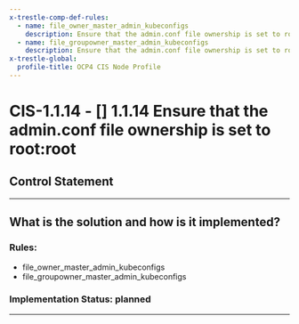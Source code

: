 ```yaml
---
x-trestle-comp-def-rules:
  - name: file_owner_master_admin_kubeconfigs
    description: Ensure that the admin.conf file ownership is set to root:root
  - name: file_groupowner_master_admin_kubeconfigs
    description: Ensure that the admin.conf file ownership is set to root:root
x-trestle-global:
  profile-title: OCP4 CIS Node Profile
---
```


# CIS-1.1.14 - \[\] 1.1.14 Ensure that the admin.conf file ownership is set to root:root

## Control Statement

______________________________________________________________________

## What is the solution and how is it implemented?

<!-- For implementation status enter one of: implemented, partial, planned, alternative, not-applicable -->

<!-- Note that the list of rules under ### Rules: is read-only and changes will not be captured after assembly to JSON -->

<!-- Enter possible prose for implementation response at the control level here, after this comment -->

### Rules:

  - file_owner_master_admin_kubeconfigs
  - file_groupowner_master_admin_kubeconfigs

### Implementation Status: planned

______________________________________________________________________
